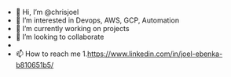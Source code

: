 - 👋 Hi, I’m @chrisjoel
- 👀 I’m interested in Devops, AWS, GCP, Automation
- 🌱 I’m currently working on projects
- 💞️ I’m looking to collaborate
- 
- 📫 How to reach me 1.https://www.linkedin.com/in/joel-ebenka-b810651b5/
<!---
chrisjoel/chrisjoel is a ✨ special ✨ repository because its `README.md` (this file) appears on your GitHub profile.
You can click the Preview link to take a look at your changes.
--->

